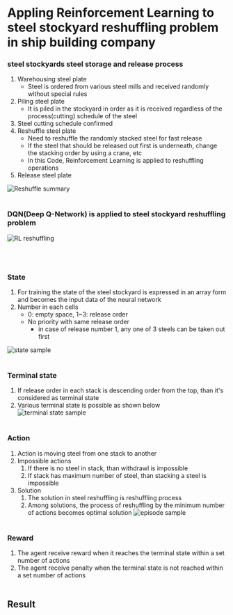 # Appling Reinforcement Learning to steel stockyard reshuffling problem in ship building company

### steel stockyards steel storage and release process

1. Warehousing steel plate
   - Steel is ordered from various steel mills and received randomly without special rules
2. Piling steel plate
   - It is piled in the stockyard in order as it is received regardless of the process(cutting) schedule of the steel
3. Steel cutting schedule confirmed
4. Reshuffle steel plate 
   - Need to reshuffle the randomly stacked steel for fast release
   - If the steel that should be released out first is underneath, change the stacking order by using a crane, etc
   - In this Code, Reinforcement Learning is applied to reshuffling operations
5. Release steel plate

![Reshuffle summary](https://user-images.githubusercontent.com/43307537/120211724-3700fc00-c26c-11eb-8a39-910c029a4247.png)
</br></br>
### DQN(Deep Q-Network) is applied to steel stockyard reshuffling problem

![RL reshuffling](https://user-images.githubusercontent.com/43307537/120211837-5009ad00-c26c-11eb-8dff-104aaec46d75.png)

</br></br>

### State
1. For training the state of the steel stockyard is expressed in an array form and becomes the input data of the neural network
2. Number in each cells
   - 0: empty space, 1~3: release order
   - No priority with same release order
      - in case of release number 1, any one of 3 steels can be taken out first

![state sample](https://user-images.githubusercontent.com/43307537/120211893-5b5cd880-c26c-11eb-9d5c-4d691d1904eb.png)
</br></br>
### Terminal state

1. If release order in each stack is descending order from the top, than it's considered as terminal state
2. Various terminal state is possible as shown below
![terminal state sample](https://user-images.githubusercontent.com/43307537/120211943-644daa00-c26c-11eb-9b0e-53dabe1963b3.png)
</br></br>
### Action
1. Action is moving steel from one stack to another
2. Impossible actions
   1. If there is no steel in stack, than withdrawl is impossible
   2. If stack has maximum number of steel, than stacking a steel is impossible
3. Solution
   1. The solution in steel reshuffling is reshuffling process
   2. Among solutions, the process of reshuffling by the minimum number of actions becomes optimal solution
![episode sample](https://user-images.githubusercontent.com/43307537/120211975-6b74b800-c26c-11eb-8d97-207176585920.png)
</br></br>
### Reward

1. The agent receive reward when it reaches the terminal state within a set number of actions
2. The agent receive penalty when the terminal state is not reached within a set number of actions
</br></br>
## Result








